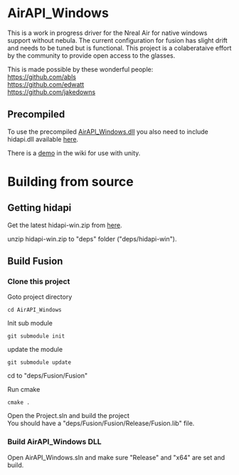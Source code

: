 # AirAPI_Windows

This is a work in progress driver for the Nreal Air for native windows support without nebula. The current configuration for fusion has slight drift and needs to be tuned but is functional. This project is a colaberataive effort by the community to provide open access to the glasses.

This is made possible by these wonderful people:<br>
https://github.com/abls <br>
https://github.com/edwatt <br>
https://github.com/jakedowns

## Precompiled
To use the precompiled [AirAPI_Windows.dll](https://github.com/MSmithDev/AirAPI_Windows/releases) you also need to include hidapi.dll available [here](https://github.com/libusb/hidapi/releases). 

There is a [demo](https://github.com/MSmithDev/AirAPI_Windows/wiki/Using-with-Unity) in the wiki for use with unity.

# Building from source

## Getting hidapi
Get the latest hidapi-win.zip from [here](https://github.com/libusb/hidapi/releases).

unzip hidapi-win.zip to "deps" folder ("deps/hidapi-win").



## Build Fusion
### Clone this project
Goto project directory
```
cd AirAPI_Windows
```
Init sub module
```
git submodule init
```
update the module
```
git submodule update
```


cd to "deps/Fusion/Fusion"

Run cmake
```
cmake .
```

Open the Project.sln and build the project <br>
You should have a "deps/Fusion/Fusion/Release/Fusion.lib" file.
### Build AirAPI_Windows DLL 
Open AirAPI_Windows.sln and make sure "Release" and "x64" are set and build.
